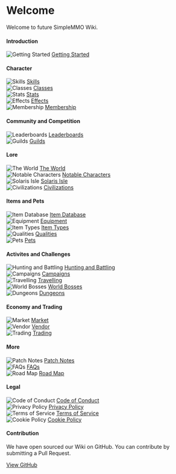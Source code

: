 # Welcome
Welcome to future SimpleMMO Wiki.

<div class="grid grid-cols-1 sm:grid-cols-2 xl:grid-cols-4 divide-y divide-gray-800 gap-4 xl:gap-y-12 border-t border-gray-800 mt-4">
<div>

#### Introduction
![Getting Started](https://cdn.idle-mmo.com/cdn-cgi/image/width=20,height=20/uploaded/skins/xsEMoJTtsDFbxlYt120rt2p20MIWpc-metacmVjaXBlLnBuZw==-.png) [Getting Started](/wiki/gameplay-basics/getting-started?same_window=true)

</div>

<div>

#### Character
![Skills](https://cdn.idle-mmo.com/cdn-cgi/image/width=20,height=20/uploaded/skins/DKC4LgMAyoUlDmo99LJOVbtUZsezIi-metad29vZGN1dHRpbmcucG5n-.png) [Skills](/wiki/character/skills?same_window=true)\
![Classes](https://cdn.idle-mmo.com/cdn-cgi/image/width=26,height=20/classes/forsaken.png) [Classes](/wiki/character/classes?same_window=true)\
![Stats](https://cdn.idle-mmo.com/cdn-cgi/image/width=26,height=20/stats/strength.png) [Stats](/wiki/character/stats?same_window=true)\
![Effects](https://cdn.idle-mmo.com/cdn-cgi/image/width=26,height=20/uploaded/skins/mqplcNi12qglIBOu2FPOXLRtX99VgK-metabW9kZXJhdGUtZXhwMi5wbmc=-.png) [Effects](/wiki/character/effects?same_window=true)\
![Membership](https://cdn.idle-mmo.com/cdn-cgi/image/width=20,height=20/global/membership.png) [Membership](/wiki/character/membership?same_window=true)

</div>
<div>

#### Community and Competition

![Leaderboards](https://cdn.idle-mmo.com/cdn-cgi/image/width=20,height=20/tasks/total_skill.png) [Leaderboards](/wiki/community-and-competition/leaderboards?same_window=true)\
![Guilds](https://cdn.idle-mmo.com/cdn-cgi/image/width=20,height=20/uploaded/skins/01HQQJQD8BME4JCHG9H879XM0Q.png) [Guilds](/wiki/community-and-competition/guilds?same_window=true)

</div>
<div>

#### Lore
![The World](https://cdn.idle-mmo.com/cdn-cgi/image/width=26,height=20/uploaded/skins/xsEMoJTtsDFbxlYt120rt2p20MIWpc-metacmVjaXBlLnBuZw==-.png) [The World](/wiki/lore/the-world?same_window=true)\
![Notable Characters](https://cdn.idle-mmo.com/cdn-cgi/image/width=20,height=20/uploaded/skins/ZFIbaxVCwGZQpimXrC31ys6KdZwRzl-metaQ2VsZXN0cmlhLnBuZw==-.png) [Notable Characters](/wiki/lore/notable-characters?same_window=true)\
![Solaris Isle](https://cdn.idle-mmo.com/cdn-cgi/image/width=20,height=20,fit=cover/global/world-map.png) [Solaris Isle](/wiki/lore/solaris-isle?same_window=true)\
![Civilizations](https://cdn.idle-mmo.com/cdn-cgi/image/width=26,height=20/uploaded/skins/xsEMoJTtsDFbxlYt120rt2p20MIWpc-metacmVjaXBlLnBuZw==-.png) [Civilizations](/wiki/lore/civilizations?same_window=true)

</div>
<div>

#### Items and Pets
![Item Database](https://cdn.idle-mmo.com/cdn-cgi/image/width=20,height=20/uploaded/skins/1eJxBXb1BOJuZpUr2sL3NwaWOV3Gr0-metadGluLXN3b3JkLnBuZw==-.png) [Item Database](/wiki/items?same_window=true)\
![Equipment](https://cdn.idle-mmo.com/cdn-cgi/image/width=20,height=20/uploaded/skins/sEcpQ2y73QJB9p2npUDwKSrHhskKmn-metadGluLWNoZXN0cGxhdGUucG5n-.png) [Equipment](/wiki/items-and-pets/equipment?same_window=true)\
![Item Types](https://cdn.idle-mmo.com/cdn-cgi/image/width=20,height=20/skins/items/ore/coal.png) [Item Types](/wiki/items-and-pets/item-types?same_window=true)\
![Qualities](https://cdn.idle-mmo.com/cdn-cgi/image/width=26,height=20/tasks/upgrade_item.png) [Qualities](/wiki/items-and-pets/qualities?same_window=true)\
![Pets](https://cdn.idle-mmo.com/cdn-cgi/image/width=20,height=20/uploaded/skins/2x5db3TybHBA4SwXmd0S2K5bLWjTss-metac2hlbGx5LnBuZw==-.png) [Pets](/wiki/items-and-pets/pets?same_window=true)

</div>
<div>

#### Activites and Challenges
![Hunting and Battling](https://cdn.idle-mmo.com/cdn-cgi/image/width=20,height=20/uploaded/skins/ryXY3r3TY70wWquLMMZ7idvKVR19GS-metaaHVudGluZy1pbWFnZS5wbmc=-.png) [Hunting and Battling](/wiki/activities-and-challenges/hunting-and-battling?same_window=true)\
![Campaigns](https://cdn.idle-mmo.com/cdn-cgi/image/width=20,height=20/campaigns/halloween-icon.png) [Campaigns](/wiki/activities-and-challenges/campaigns?same_window=true)\
![Travelling](https://cdn.idle-mmo.com/cdn-cgi/image/width=20,height=20/global/map.png) [Travelling](/wiki/activities-and-challenges/travelling?same_window=true)\
![World Bosses](https://cdn.idle-mmo.com/cdn-cgi/image/width=20,height=20/uploaded/skins/slGUwMeiU4U6cvDSxAXLxMHKt1qCXb-metaaXNhZG9yYS5wbmc=-.png) [World Bosses](/wiki/activities-and-challenges/world-bosses?same_window=true)\
![Dungeons](https://cdn.idle-mmo.com/cdn-cgi/image/height=20,width=20/uploaded/skins/oBMoNPGBgzuTQvuhza2EzfHTlTk6Jx-metabWluZXMucG5n-.png) [Dungeons](/wiki/activities-and-challenges/dungeons?same_window=true)

</div>
<div>

#### Economy and Trading
![Market](https://cdn.idle-mmo.com/cdn-cgi/image/width=20,height=20/global/gold_coin.png) [Market](/wiki/economy-and-trading/market?same_window=true)\
![Vendor](https://cdn.idle-mmo.com/cdn-cgi/image/width=20,height=20/global/token.png) [Vendor](/wiki/economy-and-trading/vendor?same_window=true)\
![Trading](https://cdn.idle-mmo.com/cdn-cgi/image/width=20,height=20/global/gold_coin.png) [Trading](/wiki/economy-and-trading/trading?same_window=true)

</div>
<div>

#### More
![Patch Notes](https://cdn.idle-mmo.com/cdn-cgi/image/width=26,height=20/uploaded/skins/xsEMoJTtsDFbxlYt120rt2p20MIWpc-metacmVjaXBlLnBuZw==-.png) [Patch Notes](/wiki/more/patch-notes?same_window=true)\
![FAQs](https://cdn.idle-mmo.com/cdn-cgi/image/width=26,height=20/uploaded/skins/xsEMoJTtsDFbxlYt120rt2p20MIWpc-metacmVjaXBlLnBuZw==-.png) [FAQs](/wiki/more/faqs?same_window=true)\
![Road Map](https://cdn.idle-mmo.com/cdn-cgi/image/width=26,height=20/uploaded/skins/xsEMoJTtsDFbxlYt120rt2p20MIWpc-metacmVjaXBlLnBuZw==-.png) [Road Map](https://trello.com/b/CxIn7i5B/idlemmo-public-roadmap)

</div>
<div>

#### Legal
![Code of Conduct](https://cdn.idle-mmo.com/cdn-cgi/image/width=26,height=20/uploaded/skins/xsEMoJTtsDFbxlYt120rt2p20MIWpc-metacmVjaXBlLnBuZw==-.png) [Code of Conduct](/legal/code-of-conduct?same_window=true)\
![Privacy Policy](https://cdn.idle-mmo.com/cdn-cgi/image/width=26,height=20/uploaded/skins/xsEMoJTtsDFbxlYt120rt2p20MIWpc-metacmVjaXBlLnBuZw==-.png) [Privacy Policy](/legal/privacy?same_window=true)\
![Terms of Service](https://cdn.idle-mmo.com/cdn-cgi/image/width=26,height=20/uploaded/skins/xsEMoJTtsDFbxlYt120rt2p20MIWpc-metacmVjaXBlLnBuZw==-.png) [Terms of Service](/legal/terms?same_window=true)\
![Cookie Policy](https://cdn.idle-mmo.com/cdn-cgi/image/width=26,height=20/uploaded/skins/xsEMoJTtsDFbxlYt120rt2p20MIWpc-metacmVjaXBlLnBuZw==-.png) [Cookie Policy](/legal/cookies?same_window=true)

</div>
<div class="xl:col-span-2">

#### Contribution

We have open sourced our Wiki on GitHub. You can contribute by submitting a Pull Request.

[View GitHub](https://github.com/galahad-creative/idle-mmo-wiki)

</div>
</div>


















